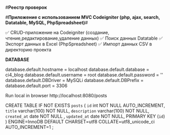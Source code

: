 #__Реестр проверок__

#__Приложение с использованием MVC Codeigniter (php, ajax, search, Datatable, MySQL, PhpSpreadsheet)__#

:white_check_mark: CRUD-приложение на Codeigniter (создание, чтение,редактирование,удаление данных)
:white_check_mark: Поиск данных Datatable
:white_check_mark: Экспорт данных в Excel (PhpSpreadsheet)
:white_check_mark: Импорт данных CSV в директорию проекта



__DATABASE__

database.default.hostname = localhost
database.default.database = ci4_blog
database.default.username = root
database.default.password = ''
database.default.DBDriver = MySQLi
database.default.DBPrefix =
database.default.port = 3306

Run local in browser http://localhost:8080/posts

CREATE TABLE IF NOT EXISTS `posts` (
  `id` int NOT NULL AUTO_INCREMENT,
  `title` varchar(100)  NOT NULL,
  `description` varchar(100) NOT NULL,
  `created_at` date NOT NULL ,
  `updated_at` date NOT NULL,
  PRIMARY KEY (`id`)
) ENGINE=InnoDB  DEFAULT CHARSET=utf8 COLLATE=utf8_unicode_ci AUTO_INCREMENT=1 ;
